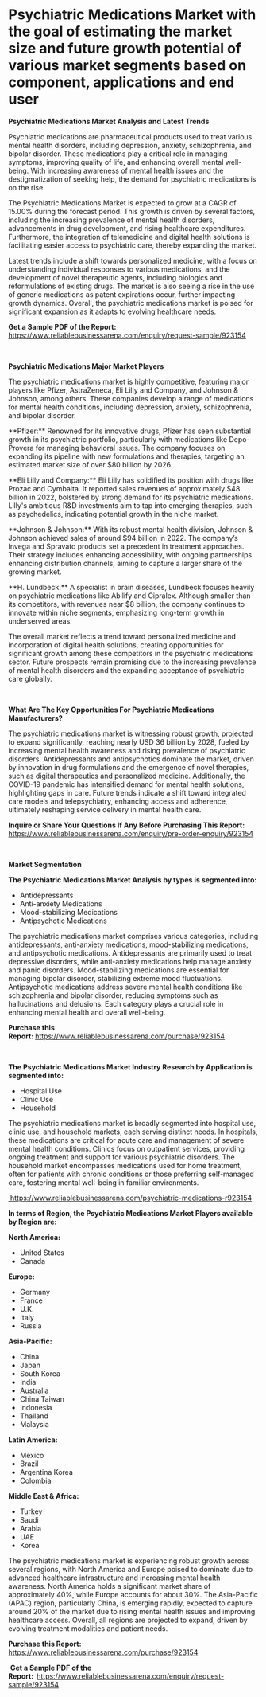 <p><h1>Psychiatric Medications Market with the goal of estimating the market size and future growth potential of various market segments based on component, applications and end user</h1></p><p><strong>Psychiatric Medications Market Analysis and Latest Trends</strong></p>
<p><p>Psychiatric medications are pharmaceutical products used to treat various mental health disorders, including depression, anxiety, schizophrenia, and bipolar disorder. These medications play a critical role in managing symptoms, improving quality of life, and enhancing overall mental well-being. With increasing awareness of mental health issues and the destigmatization of seeking help, the demand for psychiatric medications is on the rise.</p><p>The Psychiatric Medications Market is expected to grow at a CAGR of 15.00% during the forecast period. This growth is driven by several factors, including the increasing prevalence of mental health disorders, advancements in drug development, and rising healthcare expenditures. Furthermore, the integration of telemedicine and digital health solutions is facilitating easier access to psychiatric care, thereby expanding the market. </p><p>Latest trends include a shift towards personalized medicine, with a focus on understanding individual responses to various medications, and the development of novel therapeutic agents, including biologics and reformulations of existing drugs. The market is also seeing a rise in the use of generic medications as patent expirations occur, further impacting growth dynamics. Overall, the psychiatric medications market is poised for significant expansion as it adapts to evolving healthcare needs.</p></p>
<p><strong>Get a Sample PDF of the Report:&nbsp;</strong> <a href="https://www.reliablebusinessarena.com/enquiry/request-sample/923154?utm_campaign=3258&utm_medium=2&utm_source=Github&utm_content=ia&utm_term=16042025&utm_id=psychiatric-medications">https://www.reliablebusinessarena.com/enquiry/request-sample/923154</a></p>
<p>&nbsp;</p>
<p><strong>Psychiatric Medications Major Market Players</strong></p>
<p><p>The psychiatric medications market is highly competitive, featuring major players like Pfizer, AstraZeneca, Eli Lilly and Company, and Johnson & Johnson, among others. These companies develop a range of medications for mental health conditions, including depression, anxiety, schizophrenia, and bipolar disorder.</p><p>**Pfizer:** Renowned for its innovative drugs, Pfizer has seen substantial growth in its psychiatric portfolio, particularly with medications like Depo-Provera for managing behavioral issues. The company focuses on expanding its pipeline with new formulations and therapies, targeting an estimated market size of over $80 billion by 2026.</p><p>**Eli Lilly and Company:** Eli Lilly has solidified its position with drugs like Prozac and Cymbalta. It reported sales revenues of approximately $48 billion in 2022, bolstered by strong demand for its psychiatric medications. Lilly's ambitious R&D investments aim to tap into emerging therapies, such as psychedelics, indicating potential growth in the niche market.</p><p>**Johnson & Johnson:** With its robust mental health division, Johnson & Johnson achieved sales of around $94 billion in 2022. The company’s Invega and Spravato products set a precedent in treatment approaches. Their strategy includes enhancing accessibility, with ongoing partnerships enhancing distribution channels, aiming to capture a larger share of the growing market.</p><p>**H. Lundbeck:** A specialist in brain diseases, Lundbeck focuses heavily on psychiatric medications like Abilify and Cipralex. Although smaller than its competitors, with revenues near $8 billion, the company continues to innovate within niche segments, emphasizing long-term growth in underserved areas.</p><p>The overall market reflects a trend toward personalized medicine and incorporation of digital health solutions, creating opportunities for significant growth among these competitors in the psychiatric medications sector. Future prospects remain promising due to the increasing prevalence of mental health disorders and the expanding acceptance of psychiatric care globally.</p></p>
<p>&nbsp;</p>
<p><strong>What Are The Key Opportunities For Psychiatric Medications Manufacturers?</strong></p>
<p><p>The psychiatric medications market is witnessing robust growth, projected to expand significantly, reaching nearly USD 36 billion by 2028, fueled by increasing mental health awareness and rising prevalence of psychiatric disorders. Antidepressants and antipsychotics dominate the market, driven by innovation in drug formulations and the emergence of novel therapies, such as digital therapeutics and personalized medicine. Additionally, the COVID-19 pandemic has intensified demand for mental health solutions, highlighting gaps in care. Future trends indicate a shift toward integrated care models and telepsychiatry, enhancing access and adherence, ultimately reshaping service delivery in mental health care.</p></p>
<p><strong>Inquire or Share Your Questions If Any Before Purchasing This Report:</strong> <a href="https://www.reliablebusinessarena.com/enquiry/pre-order-enquiry/923154?utm_campaign=3258&utm_medium=2&utm_source=Github&utm_content=ia&utm_term=16042025&utm_id=psychiatric-medications">https://www.reliablebusinessarena.com/enquiry/pre-order-enquiry/923154</a></p>
<p>&nbsp;</p>
<p><strong>Market Segmentation</strong></p>
<p><strong>The Psychiatric Medications Market Analysis by types is segmented into:</strong></p>
<p><ul><li>Antidepressants</li><li>Anti-anxiety Medications</li><li>Mood-stabilizing Medications</li><li>Antipsychotic Medications</li></ul></p>
<p><p>The psychiatric medications market comprises various categories, including antidepressants, anti-anxiety medications, mood-stabilizing medications, and antipsychotic medications. Antidepressants are primarily used to treat depressive disorders, while anti-anxiety medications help manage anxiety and panic disorders. Mood-stabilizing medications are essential for managing bipolar disorder, stabilizing extreme mood fluctuations. Antipsychotic medications address severe mental health conditions like schizophrenia and bipolar disorder, reducing symptoms such as hallucinations and delusions. Each category plays a crucial role in enhancing mental health and overall well-being.</p></p>
<p><strong>Purchase this Report:&nbsp;</strong><a href="https://www.reliablebusinessarena.com/purchase/923154?utm_campaign=3258&utm_medium=2&utm_source=Github&utm_content=ia&utm_term=16042025&utm_id=psychiatric-medications">https://www.reliablebusinessarena.com/purchase/923154</a></p>
<p>&nbsp;</p>
<p><strong>The Psychiatric Medications Market Industry Research by Application is segmented into:</strong></p>
<p><ul><li>Hospital Use</li><li>Clinic Use</li><li>Household</li></ul></p>
<p><p>The psychiatric medications market is broadly segmented into hospital use, clinic use, and household markets, each serving distinct needs. In hospitals, these medications are critical for acute care and management of severe mental health conditions. Clinics focus on outpatient services, providing ongoing treatment and support for various psychiatric disorders. The household market encompasses medications used for home treatment, often for patients with chronic conditions or those preferring self-managed care, fostering mental well-being in familiar environments.</p></p>
<p><a href="https://www.reliablebusinessarena.com/psychiatric-medications-r923154?utm_campaign=3258&utm_medium=2&utm_source=Github&utm_content=ia&utm_term=16042025&utm_id=psychiatric-medications">&nbsp;https://www.reliablebusinessarena.com/psychiatric-medications-r923154</a></p>
<p><strong>In terms of Region, the Psychiatric Medications Market Players available by Region are:</strong></p>
<p>
    <p> <strong> North America: </strong>
        <ul>
            <li>United States</li>
            <li>Canada</li>
        </ul>
        </p> 
    <p> <strong> Europe: </strong>
        <ul>
            <li>Germany</li>
            <li>France</li>
            <li>U.K.</li>
            <li>Italy</li>
            <li>Russia</li>
        </ul>
        </p> 
    <p> <strong> Asia-Pacific: </strong>
        <ul>
            <li>China</li>
            <li>Japan</li>
            <li>South Korea</li>
            <li>India</li>
            <li>Australia</li>
            <li>China Taiwan</li>
            <li>Indonesia</li>
            <li>Thailand</li>
            <li>Malaysia</li>
        </ul>
        </p> 
    <p> <strong> Latin America: </strong>
        <ul>
            <li>Mexico</li>
            <li>Brazil</li>
            <li>Argentina Korea</li>
            <li>Colombia</li>
        </ul>
        </p> 
    <p> <strong> Middle East & Africa: </strong>
        <ul>
            <li>Turkey</li>
            <li>Saudi</li>
            <li>Arabia</li>
            <li>UAE</li>
            <li>Korea</li>
        </ul>
    </p>
    </p>
<p><p>The psychiatric medications market is experiencing robust growth across several regions, with North America and Europe poised to dominate due to advanced healthcare infrastructure and increasing mental health awareness. North America holds a significant market share of approximately 40%, while Europe accounts for about 30%. The Asia-Pacific (APAC) region, particularly China, is emerging rapidly, expected to capture around 20% of the market due to rising mental health issues and improving healthcare access. Overall, all regions are projected to expand, driven by evolving treatment modalities and patient needs.</p></p>
<p><strong>Purchase this Report: </strong><a href="https://www.reliablebusinessarena.com/purchase/923154?utm_campaign=3258&utm_medium=2&utm_source=Github&utm_content=ia&utm_term=16042025&utm_id=psychiatric-medications">https://www.reliablebusinessarena.com/purchase/923154</a></p>
<p>&nbsp;<strong>Get a Sample PDF of the Report:&nbsp;&nbsp;</strong><a href="https://www.reliablebusinessarena.com/enquiry/request-sample/923154?utm_campaign=3258&utm_medium=2&utm_source=Github&utm_content=ia&utm_term=16042025&utm_id=psychiatric-medications">https://www.reliablebusinessarena.com/enquiry/request-sample/923154</a></p>
<p><strong></strong></p>
<p><p></p><p></p><p></p></p>